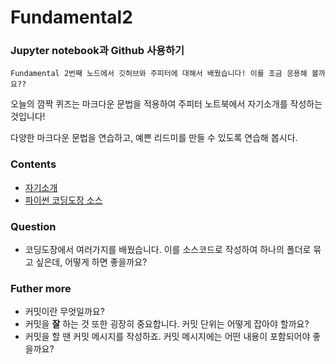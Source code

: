 # Fundamental2
### Jupyter notebook과 Github 사용하기
```
Fundamental 2번째 노드에서 깃허브와 주피터에 대해서 배웠습니다! 이를 조금 응용해 볼까요??
```
오늘의 깜짝 퀴즈는 마크다운 문법을 적용하여 주피터 노트북에서 자기소개를 작성하는 것입니다!

다양한 마크다운 문법을 연습하고, 예쁜 리드미를 만들 수 있도록 연습해 봅시다.

### Contents
* [자기소개](https://github.com/seraaaayeo/Modulabs-test/blob/master/Introduction.md)
* [파이썬 코딩도장 소스](https://github.com/seraaaayeo/Modulabs-test/tree/master/python_coing_dojang)

### Question
* 코딩도장에서 여러가지를 배웠습니다. 이를 소스코드로 작성하여 하나의 폴더로 묶고 싶은데, 어떻게 하면 좋을까요?

### Futher more
* 커밋이란 무엇일까요?
* 커밋을 **잘** 하는 것 또한 굉장히 중요합니다. 커밋 단위는 어떻게 잡아야 할까요?
* 커밋을 할 땐 커밋 메시지를 작성하죠. 커밋 메시지에는 어떤 내용이 포함되어야 좋을까요?
